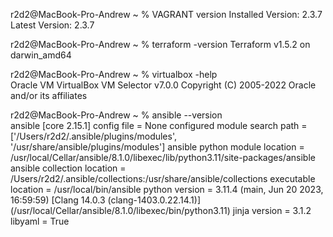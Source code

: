r2d2@MacBook-Pro-Andrew ~ % VAGRANT version
Installed Version: 2.3.7
Latest Version: 2.3.7


r2d2@MacBook-Pro-Andrew ~ % terraform -version
Terraform v1.5.2
on darwin_amd64


r2d2@MacBook-Pro-Andrew ~ % virtualbox -help   
Oracle VM VirtualBox VM Selector v7.0.0
Copyright (C) 2005-2022 Oracle and/or its affiliates


r2d2@MacBook-Pro-Andrew ~ % ansible  --version              
ansible [core 2.15.1]
  config file = None
  configured module search path = ['/Users/r2d2/.ansible/plugins/modules', '/usr/share/ansible/plugins/modules']
  ansible python module location = /usr/local/Cellar/ansible/8.1.0/libexec/lib/python3.11/site-packages/ansible
  ansible collection location = /Users/r2d2/.ansible/collections:/usr/share/ansible/collections
  executable location = /usr/local/bin/ansible
  python version = 3.11.4 (main, Jun 20 2023, 16:59:59) [Clang 14.0.3 (clang-1403.0.22.14.1)] (/usr/local/Cellar/ansible/8.1.0/libexec/bin/python3.11)
  jinja version = 3.1.2
  libyaml = True






